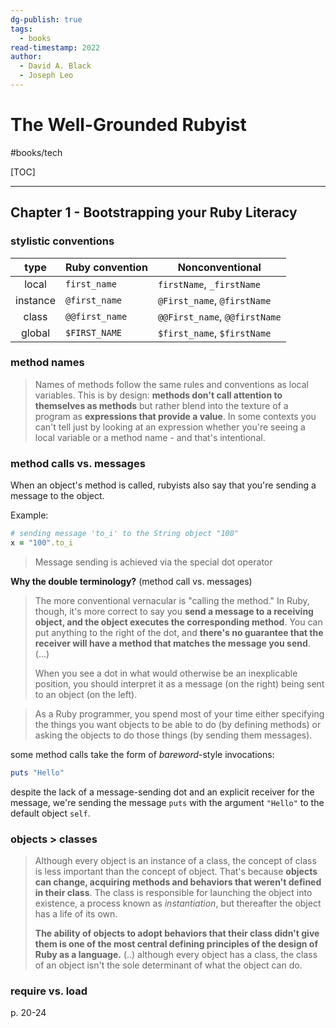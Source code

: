 ```yaml
---
dg-publish: true
tags:
  - books
read-timestamp: 2022
author:
  - David A. Black
  - Joseph Leo
---
```


# The Well-Grounded Rubyist

#books/tech 

[TOC]

---

## Chapter 1 - Bootstrapping your Ruby Literacy

### stylistic conventions

| type     | Ruby convention | Nonconventional               |
|:--------:| --------------- | ----------------------------- |
| local    | `first_name`    | `firstName`, `_firstName`     |
| instance | `@first_name`   | `@First_name`, `@firstName`   |
| class    | `@@first_name`  | `@@First_name`, `@@firstName` |
| global   | `$FIRST_NAME`   | `$first_name`, `$firstName`   | 

### method names

> Names of methods follow the same rules and conventions as local variables. This is by design: **methods don't call attention to themselves as methods** but rather blend into the texture of a program as **expressions that provide a value**. In some contexts you can't tell just by looking at an expression whether you're seeing a local variable or a method name - and that's intentional.


### method calls vs. messages

When an object's method is called, rubyists also say that you're sending a message to the object.

Example:
```ruby
# sending message 'to_i' to the String object "100"
x = "100".to_i
```

> Message sending is achieved via the special dot operator

**Why the double terminology?** (method call vs. messages)

> The more conventional vernacular is "calling the method." In Ruby, though, it's more correct to say you **send a message to a receiving object, and the object executes the corresponding method**. You can put anything to the right of the dot, and **there's no guarantee that the receiver will have a method that matches the message you send**. (...)
> 
> When you see a dot in what would otherwise be an inexplicable position, you should interpret it as a message (on the right) being sent to an object (on the left).

> As a Ruby programmer, you spend most of your time either specifying the things you want objects to be able to do (by defining methods) or asking the objects to do those things (by sending them messages).

some method calls take the form of *bareword*-style invocations:
```ruby
puts "Hello"
```

despite the lack of a message-sending dot and an explicit receiver for the message, we're sending the message `puts` with the argument `"Hello"` to the default object `self`.


### objects > classes

> Although every object is an instance of a class, the concept of class is less important than the concept of object. That's because **objects can change, acquiring methods and behaviors that weren't defined in their class**. The class is responsible for launching the object into existence, a process known as *instantiation*, but thereafter the object has a life of its own.
> 
> **The ability of objects to adopt behaviors that their class didn't give them is one of the most central defining principles of the design of Ruby as a language.** (..) although every object has a class, the class of an object isn't the sole determinant of what the object can do.


### require vs. load

p. 20-24
